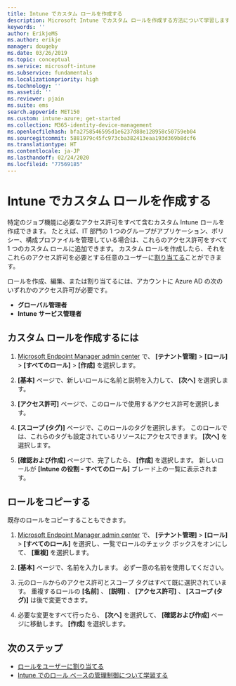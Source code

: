 ```yaml
---
title: Intune でカスタム ロールを作成する
description: Microsoft Intune でカスタム ロールを作成する方法について学習します。
keywords: ''
author: ErikjeMS
ms.author: erikje
manager: dougeby
ms.date: 03/26/2019
ms.topic: conceptual
ms.service: microsoft-intune
ms.subservice: fundamentals
ms.localizationpriority: high
ms.technology: ''
ms.assetid: ''
ms.reviewer: pjain
ms.suite: ems
search.appverid: MET150
ms.custom: intune-azure; get-started
ms.collection: M365-identity-device-management
ms.openlocfilehash: bfa2758546595d1e6237d88e128958c50759eb04
ms.sourcegitcommit: 5881979c45fc973cba382413eaa193d369b8dcf6
ms.translationtype: HT
ms.contentlocale: ja-JP
ms.lasthandoff: 02/24/2020
ms.locfileid: "77569185"
---
```

# <a name="create-a-custom-role-in-intune"></a>Intune でカスタム ロールを作成する

特定のジョブ機能に必要なアクセス許可をすべて含むカスタム Intune ロールを作成できます。 たとえば、IT 部門の 1 つのグループがアプリケーション、ポリシー、構成プロファイルを管理している場合は、これらのアクセス許可をすべて 1 つのカスタム ロールに追加できます。 カスタム ロールを作成したら、それをこれらのアクセス許可を必要とする任意のユーザーに[割り当てる](assign-role.md)ことができます。

ロールを作成、編集、または割り当てるには、アカウントに Azure AD の次のいずれかのアクセス許可が必要です。
- **グローバル管理者**
- **Intune サービス管理者**

## <a name="to-create-a-custom-role"></a>カスタム ロールを作成するには

1. [Microsoft Endpoint Manager admin center](https://go.microsoft.com/fwlink/?linkid=2109431) で、 **[テナント管理]**  >  **[ロール]**  >  **[すべてのロール]**  >  **[作成]** を選択します。

2. **[基本]** ページで、新しいロールに名前と説明を入力して、 **[次へ]** を選択します。

3. **[アクセス許可]** ページで、このロールで使用するアクセス許可を選択します。

4. **[スコープ (タグ)]** ページで、このロールのタグを選択します。 このロールでは、これらのタグも設定されているリソースにアクセスできます。 **[次へ]** を選択します。

5. **[確認および作成]** ページで、完了したら、 **[作成]** を選択します。 新しいロールが **[Intune の役割 - すべてのロール]** ブレード上の一覧に表示されます。

## <a name="copy-a-role"></a>ロールをコピーする

既存のロールをコピーすることもできます。

1. [Microsoft Endpoint Manager admin center](https://go.microsoft.com/fwlink/?linkid=2109431) で、 **[テナント管理]**  >  **[ロール]**  >  **[すべてのロール]** を選択し、一覧でロールのチェック ボックスをオンにして、 **[重複]** を選択します。

2. **[基本]** ページで、名前を入力します。 必ず一意の名前を使用してください。

3. 元のロールからのアクセス許可とスコープ タグはすべて既に選択されています。 重複するロールの **[名前]** 、 **[説明]** 、 **[アクセス許可]** 、 **[スコープ (タグ)]** は後で変更できます。

4. 必要な変更をすべて行ったら、 **[次へ]** を選択して、 **[確認および作成]** ページに移動します。 **[作成]** を選択します。 

## <a name="next-steps"></a>次のステップ
- [ロールをユーザーに割り当てる](assign-role.md)
- [Intune でのロール ベースの管理制御について学習する](role-based-access-control.md)


